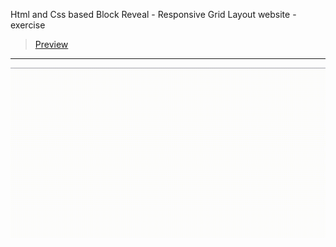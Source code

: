 Html and Css based Block Reveal - Responsive Grid Layout website - exercise
> [Preview](https://r4nd3l.github.io/BlockReveal/)
---

![BlockReveal](https://github.com/r4nd3l/BlockReveal/blob/master/img/sample.gif)
